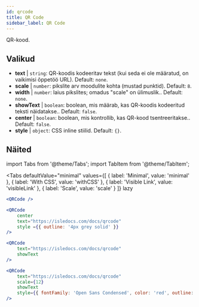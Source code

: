```yaml
---
id: qrcode
title: QR Code
sidebar_label: QR Code
---
```


QR-kood.

## Valikud

* __text__ | `string`: QR-koodis kodeeritav tekst (kui seda ei ole määratud, on vaikimisi õppetöö URL). Default: `none`.
* __scale__ | `number`: pikslite arv moodulite kohta (mustad punktid). Default: `8`.
* __width__ | `number`: laius pikslites; omadus "scale" on ülimuslik.. Default: `none`.
* __showText__ | `boolean`: boolean, mis määrab, kas QR-koodis kodeeritud teksti näidatakse.. Default: `false`.
* __center__ | `boolean`: boolean, mis kontrollib, kas QR-kood tsentreeritakse.. Default: `false`.
* __style__ | `object`: CSS inline stiilid. Default: `{}`.


## Näited

import Tabs from '@theme/Tabs';
import TabItem from '@theme/TabItem';

<Tabs
    defaultValue="minimal"
    values={[
        { label: 'Minimal', value: 'minimal' },
        { label: 'With CSS', value: 'withCSS' },
        { label: 'Visible Link', value: 'visibleLink' },
        { label: 'Scale', value: 'scale' }
    ]}
    lazy
>

<TabItem value="minimal">

```jsx live
<QRCode />
```

</TabItem>

<TabItem value="withCSS">

```jsx live
<QRCode 
    center 
    text="https://isledocs.com/docs/qrcode" 
    style ={{ outline: '4px grey solid' }}
/>
```

</TabItem>

<TabItem value="visibleLink">

```jsx live
<QRCode 
    text="https://isledocs.com/docs/qrcode"
    showText
/>
```

</TabItem>

<TabItem value="scale">

```jsx live
<QRCode 
    text="https://isledocs.com/docs/qrcode"
    scale={12}
    showText
    style={{ fontFamily: 'Open Sans Condensed', color: 'red', outline: '4px black solid' }}
/>
```

</TabItem>

</Tabs>
